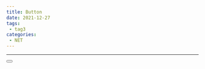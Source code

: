 ```yaml
---
title: Button
date: 2021-12-27
tags:
 - tag3
categories: 
 - NET
---
```

---
<Button></Button>
<Paper></Paper>